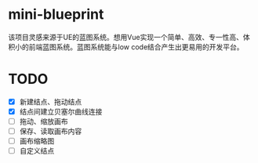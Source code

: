# mini-blueprint
该项目灵感来源于UE的蓝图系统。想用Vue实现一个简单、高效、专一性高、体积小的前端蓝图系统。蓝图系统能与low code结合产生出更易用的开发平台。

# TODO
- [x] 新建结点、拖动结点
- [x] 结点间建立贝塞尔曲线连接
- [ ] 拖动、缩放画布
- [ ] 保存、读取画布内容
- [ ] 画布缩略图
- [ ] 自定义结点